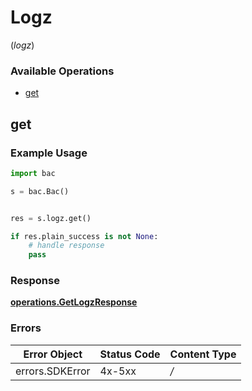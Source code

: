 # Logz
(*logz*)

### Available Operations

* [get](#get)

## get

### Example Usage

```python
import bac

s = bac.Bac()


res = s.logz.get()

if res.plain_success is not None:
    # handle response
    pass
```


### Response

**[operations.GetLogzResponse](../../models/operations/getlogzresponse.md)**
### Errors

| Error Object    | Status Code     | Content Type    |
| --------------- | --------------- | --------------- |
| errors.SDKError | 4x-5xx          | */*             |
